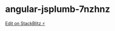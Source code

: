 # angular-jsplumb-7nzhnz

[Edit on StackBlitz ⚡️](https://stackblitz.com/edit/angular-jsplumb-7nzhnz)